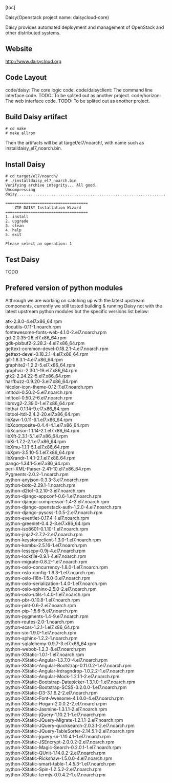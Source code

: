 [toc]

Daisy(Openstack project name: daisycloud-core)


Daisy provides automated deployment and management of OpenStack and other distributed systems.

## Website
http://www.daisycloud.org

## Code Layout

code/daisy: The core logic code.
code/daisyclient: The command line interface code. TODO: To be splited out as another project.
code/horizon: The web interface code. TODO: To be splited out as another project.

## Build Daisy artifact

``` 
# cd make 
# make allrpm
```

Then the artifacts will be at target/el7/noarch/, with name such as installdaisy_el7_noarch.bin.

## Install Daisy

```
# cd target/el7/noarch/
# ./installdaisy_el7_noarch.bin
Verifying archive integrity... All good.
Uncompressing daisy.....................................................................................................................................................................................

====================================
    ZTE DAISY Installation Wizard
====================================
1. install
2. upgrade
3. clean
4. help
5. exit

Please select an operation: 1
```

## Test Daisy

TODO


## Prefered version of python modules



Althrough we are working on catching up with the latest upstream components, currently we still tested building & running Daisy not with the latest upstream python modules but the specific versions list below:

atk-2.8.0-4.el7.x86_64.rpm  
docutils-0.11-1.noarch.rpm  
fontawesome-fonts-web-4.1.0-2.el7.noarch.rpm  
gd-2.0.35-26.el7.x86_64.rpm  
gdk-pixbuf2-2.28.2-4.el7.x86_64.rpm  
gettext-common-devel-0.18.2.1-4.el7.noarch.rpm  
gettext-devel-0.18.2.1-4.el7.x86_64.rpm  
git-1.8.3.1-4.el7.x86_64.rpm  
graphite2-1.2.2-5.el7.x86_64.rpm  
graphviz-2.30.1-19.el7.x86_64.rpm  
gtk2-2.24.22-5.el7.x86_64.rpm  
harfbuzz-0.9.20-3.el7.x86_64.rpm  
hicolor-icon-theme-0.12-7.el7.noarch.rpm  
intltool-0.50.2-5.el7.noarch.rpm  
intltool-0.50.2-6.el7.noarch.rpm  
librsvg2-2.39.0-1.el7.x86_64.rpm  
libthai-0.1.14-9.el7.x86_64.rpm  
libtool-ltdl-2.4.2-20.el7.x86_64.rpm  
libXaw-1.0.11-6.1.el7.x86_64.rpm  
libXcomposite-0.4.4-4.1.el7.x86_64.rpm  
libXcursor-1.1.14-2.1.el7.x86_64.rpm  
libXft-2.3.1-5.1.el7.x86_64.rpm  
libXi-1.7.2-2.1.el7.x86_64.rpm  
libXmu-1.1.1-5.1.el7.x86_64.rpm  
libXpm-3.5.10-5.1.el7.x86_64.rpm  
libXrandr-1.4.1-2.1.el7.x86_64.rpm  
pango-1.34.1-5.el7.x86_64.rpm  
perl-XML-Parser-2.41-10.el7.x86_64.rpm  
Pygments-2.0.2-1.noarch.rpm  
python-anyjson-0.3.3-3.el7.noarch.rpm  
python-boto-2.29.1-1.noarch.rpm  
python-d2to1-0.2.10-3.el7.noarch.rpm  
python-django-appconf-0.6-1.el7.noarch.rpm  
python-django-compressor-1.4-3.el7.noarch.rpm  
python-django-openstack-auth-1.2.0-4.el7.noarch.rpm  
python-django-pyscss-1.0.5-2.el7.noarch.rpm  
python-eventlet-0.17.4-1.el7.noarch.rpm  
python-greenlet-0.4.2-3.el7.x86_64.rpm  
python-iso8601-0.1.10-1.el7.noarch.rpm  
python-jinja2-2.7.2-2.el7.noarch.rpm  
python-keystoneclient-1.3.0-1.el7.noarch.rpm  
python-kombu-2.5.16-1.el7.noarch.rpm  
python-lesscpy-0.9j-4.el7.noarch.rpm  
python-lockfile-0.9.1-4.el7.noarch.rpm  
python-migrate-0.8.2-1.el7.noarch.rpm  
python-oslo-concurrency-1.8.0-1.el7.noarch.rpm  
python-oslo-config-1.9.3-1.el7.noarch.rpm  
python-oslo-i18n-1.5.0-3.el7.noarch.rpm  
python-oslo-serialization-1.4.0-1.el7.noarch.rpm  
python-oslo-sphinx-2.5.0-2.el7.noarch.rpm  
python-oslo-utils-1.4.0-1.el7.noarch.rpm  
python-pbr-0.10.8-1.el7.noarch.rpm  
python-pint-0.6-2.el7.noarch.rpm  
python-pip-1.5.6-5.el7.noarch.rpm  
python-pygments-1.4-9.el7.noarch.rpm  
python-routes-2.0-1.noarch.rpm  
python-scss-1.2.1-1.el7.x86_64.rpm  
python-six-1.9.0-1.el7.noarch.rpm  
python-sphinx-1.2.2-1.noarch.rpm  
python-sqlalchemy-0.9.7-3.el7.x86_64.rpm  
python-webob-1.2.3-8.el7.noarch.rpm  
python-XStatic-1.0.1-1.el7.noarch.rpm  
python-XStatic-Angular-1.3.7.0-4.el7.noarch.rpm  
python-XStatic-Angular-Bootstrap-0.11.0.2-1.el7.noarch.rpm  
python-XStatic-Angular-lrdragndrop-1.0.2.2-1.el7.noarch.rpm  
python-XStatic-Angular-Mock-1.2.1.1-2.el7.noarch.rpm  
python-XStatic-Bootstrap-Datepicker-1.3.1.0-1.el7.noarch.rpm  
python-XStatic-Bootstrap-SCSS-3.2.0.0-1.el7.noarch.rpm  
python-XStatic-D3-3.1.6.2-2.el7.noarch.rpm  
python-XStatic-Font-Awesome-4.1.0.0-4.el7.noarch.rpm  
python-XStatic-Hogan-2.0.0.2-2.el7.noarch.rpm  
python-XStatic-Jasmine-1.3.1.1-2.el7.noarch.rpm  
python-XStatic-jQuery-1.10.2.1-1.el7.noarch.rpm  
python-XStatic-JQuery-Migrate-1.2.1.1-2.el7.noarch.rpm  
python-XStatic-JQuery-quicksearch-2.0.3.1-2.el7.noarch.rpm  
python-XStatic-JQuery-TableSorter-2.14.5.1-2.el7.noarch.rpm  
python-XStatic-jquery-ui-1.10.4.1-1.el7.noarch.rpm  
python-XStatic-JSEncrypt-2.0.0.2-2.el7.noarch.rpm  
python-XStatic-Magic-Search-0.2.0.1-1.el7.noarch.rpm  
python-XStatic-QUnit-1.14.0.2-2.el7.noarch.rpm  
python-XStatic-Rickshaw-1.5.0.0-4.el7.noarch.rpm  
python-XStatic-smart-table-1.4.5.3-1.el7.noarch.rpm  
python-XStatic-Spin-1.2.5.2-2.el7.noarch.rpm   
python-XStatic-termjs-0.0.4.2-1.el7.noarch.rpm

